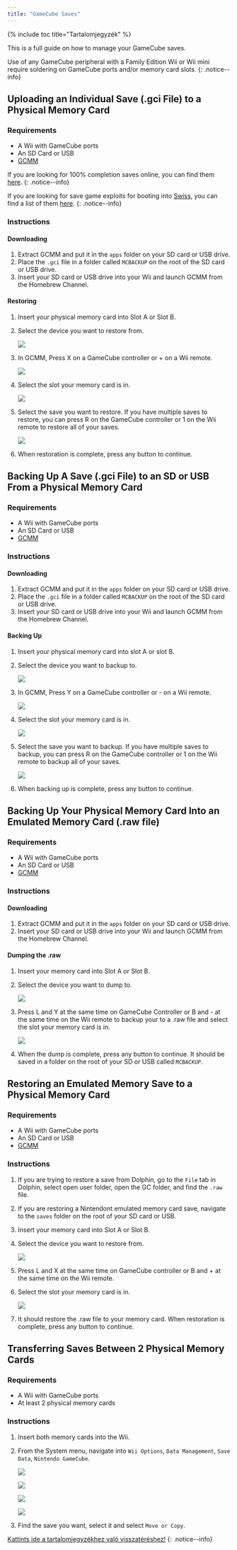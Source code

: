 ```yaml
---
title: "GameCube Saves"
---
```


{% include toc title="Tartalomjegyzék" %}

This is a full guide on how to manage your GameCube saves.

Use of any GameCube peripheral with a Family Edition Wii or Wii mini require soldering on GameCube ports and/or memory card slots.
{: .notice--info}

## Uploading an Individual Save (.gci File) to a Physical Memory Card

### Requirements

* A Wii with GameCube ports
* An SD Card or USB
* [GCMM](https://oscwii.org/library/app/gcmm)

If you are looking for 100% completion saves online, you can find them [here](https://gamefaqs.gamespot.com/).
{: .notice--info}

If you are looking for save game exploits for booting into [Swiss](https://github.com/emukidid/swiss-gc/releases), you can find a list of them [here](https://www.gc-forever.com/wiki/index.php?title=Booting_homebrew#Game_Save_Exploits).
{: .notice--info}

### Instructions

#### Downloading

1. Extract GCMM and put it in the `apps` folder on your SD card or USB drive.
1. Place the `.gci` file in a folder called `MCBACKUP` on the root of the SD card or USB drive.
1. Insert your SD card or USB drive into your Wii and launch GCMM from the Homebrew Channel.

#### Restoring

1. Insert your physical memory card into Slot A or Slot B.
1. Select the device you want to restore from.

    ![](/images/homebrew/gcsaves/gcmm-select-device.jpg)

1. In GCMM, Press X on a GameCube controller or + on a Wii remote.

    ![](/images/homebrew/gcsaves/gcmm-menu.jpg)

1. Select the slot your memory card is in.

    ![](/images/homebrew/gcsaves/gcmm-mem-select.jpg)

1. Select the save you want to restore. If you have multiple saves to restore, you can press R on the GameCube controller or 1 on the Wii remote to restore all of your saves.

    ![](/images/homebrew/gcsaves/gcmm-select-save.jpg)

1. When restoration is complete, press any button to continue.

## Backing Up A Save (.gci File) to an SD or USB From a Physical Memory Card

### Requirements

* A Wii with GameCube ports
* An SD Card or USB
* [GCMM](https://oscwii.org/library/app/gcmm)

### Instructions

#### Downloading

1. Extract GCMM and put it in the `apps` folder on your SD card or USB drive.
1. Place the `.gci` file in a folder called `MCBACKUP` on the root of the SD card or USB drive.
1. Insert your SD card or USB drive into your Wii and launch GCMM from the Homebrew Channel.

#### Backing Up

1. Insert your physical memory card into slot A or slot B.
1. Select the device you want to backup to.

    ![](/images/homebrew/gcsaves/gcmm-select-device.jpg)

1. In GCMM, Press Y on a GameCube controller or - on a Wii remote.

    ![](/images/homebrew/gcsaves/gcmm-menu.jpg)

1. Select the slot your memory card is in.

    ![](/images/homebrew/gcsaves/gcmm-mem-select.jpg)

1. Select the save you want to backup. If you have multiple saves to backup, you can press R on the GameCube controller or 1 on the Wii remote to backup all of your saves.

    ![](/images/homebrew/gcsaves/gcmm-select-save.jpg)

1. When backing up is complete, press any button to continue.

## Backing Up Your Physical Memory Card Into an Emulated Memory Card (.raw file)

### Requirements

* A Wii with GameCube ports
* An SD Card or USB
* [GCMM](https://oscwii.org/library/app/gcmm)

### Instructions

#### Downloading

1. Extract GCMM and put it in the `apps` folder on your SD card or USB drive.
1. Insert your SD card or USB drive into your Wii and launch GCMM from the Homebrew Channel.

#### Dumping the .raw

1. Insert your memory card into Slot A or Slot B.
1. Select the device you want to dump to.

    ![](/images/homebrew/gcsaves/gcmm-select-device.jpg)

1. Press L and Y at the same time on GameCube Controller or B and - at the same time on the Wii remote to backup your to a .raw file and select the slot your memory card is in.

    ![](/images/homebrew/gcsaves/gcmm-mem-select.jpg)

1. When the dump is complete, press any button to continue. It should be saved in a folder on the root of your SD or USB called `MCBACKUP`.

## Restoring an Emulated Memory Save to a Physical Memory Card

### Requirements

* A Wii with GameCube ports
* An SD Card or USB
* [GCMM](https://oscwii.org/library/app/gcmm)

### Instructions

1. If you are trying to restore a save from Dolphin, go to the `File` tab in Dolphin, select open user folder, open the GC folder, and find the `.raw` file.
1. If you are restoring a Nintendont emulated memory card save, navigate to the `saves` folder on the root of your SD card or USB.
1. Insert your memory card into Slot A or Slot B.
1. Select the device you want to restore from.

    ![](/images/homebrew/gcsaves/gcmm-select-device.jpg)

1. Press L and X at the same time on GameCube controller or B and + at the same time on the Wii remote.
1. Select the slot your memory card is in.

    ![](/images/homebrew/gcsaves/gcmm-mem-select.jpg)

1. It should restore the .raw file to your memory card. When restoration is complete, press any button to continue.

## Transferring Saves Between 2 Physical Memory Cards

### Requirements

* A Wii with GameCube ports
* At least 2 physical memory cards

### Instructions

1. Insert both memory cards into the Wii.
1. From the System menu, navigate into `Wii Options`, `Data Management`, `Save Data`, `Nintendo GameCube`.

    ![](/images/homebrew/gcsaves/sysmenu.jpg) <br>

    ![](/images/homebrew/gcsaves/settings.jpg) <br>

    ![](/images/homebrew/gcsaves/data-management.jpg) <br>

    ![](/images/homebrew/gcsaves/save-data.jpg)

1. Find the save you want, select it and select `Move or Copy`.

[Kattints ide a tartalomjegyzékhez való visszatéréshez!](site-navigation)
{: .notice--info}
